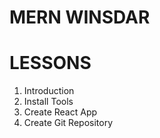 # MERN WINSDAR

# LESSONS

1. Introduction
2. Install Tools
3. Create React App
4. Create Git Repository
